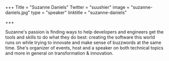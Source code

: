 +++
Title = "Suzanne Daniels"
Twitter = "suushier"
image = "suzanne-daniels.jpg"
type = "speaker"
linktitle = "suzanne-daniels"

+++

Suzanne's passion is finding ways to help developers and engineers get the tools and skills to do what they do best: creating the software this world runs on while trying to innovate and make sense of buzzwords at the same time. She's organizer of events, host and a speaker on both technical topics and more in general on transformation & innovation.
